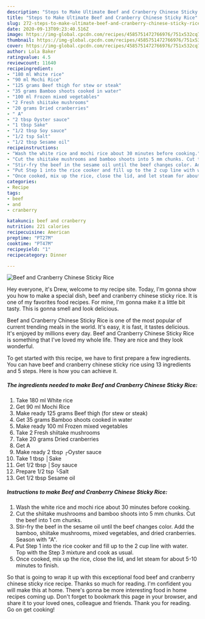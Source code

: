 ```yaml
---
description: "Steps to Make Ultimate Beef and Cranberry Chinese Sticky Rice"
title: "Steps to Make Ultimate Beef and Cranberry Chinese Sticky Rice"
slug: 272-steps-to-make-ultimate-beef-and-cranberry-chinese-sticky-rice
date: 2020-09-13T09:23:40.516Z
image: https://img-global.cpcdn.com/recipes/4585751472766976/751x532cq70/beef-and-cranberry-chinese-sticky-rice-recipe-main-photo.jpg
thumbnail: https://img-global.cpcdn.com/recipes/4585751472766976/751x532cq70/beef-and-cranberry-chinese-sticky-rice-recipe-main-photo.jpg
cover: https://img-global.cpcdn.com/recipes/4585751472766976/751x532cq70/beef-and-cranberry-chinese-sticky-rice-recipe-main-photo.jpg
author: Lola Baker
ratingvalue: 4.5
reviewcount: 11640
recipeingredient:
- "180 ml White rice"
- "90 ml Mochi Rice"
- "125 grams Beef thigh for stew or steak"
- "35 grams Bamboo shoots cooked in water"
- "100 ml Frozen mixed vegetables"
- "2 Fresh shiitake mushrooms"
- "20 grams Dried cranberries"
- " A"
- "2 tbsp Oyster sauce"
- "1 tbsp Sake"
- "1/2 tbsp Soy sauce"
- "1/2 tsp Salt"
- "1/2 tbsp Sesame oil"
recipeinstructions:
- "Wash the white rice and mochi rice about 30 minutes before cooking."
- "Cut the shiitake mushrooms and bamboo shoots into 5 mm chunks. Cut the beef into 1 cm chunks."
- "Stir-fry the beef in the sesame oil until the beef changes color. Add the bamboo, shiitake mushrooms, mixed vegetables, and dried cranberries. Season with &#34;A&#34;."
- "Put Step 1 into the rice cooker and fill up to the 2 cup line with water. Top with the Step 3 mixture and cook as usual."
- "Once cooked, mix up the rice, close the lid, and let steam for about 5-10 minutes to finish."
categories:
- Recipe
tags:
- beef
- and
- cranberry

katakunci: beef and cranberry 
nutrition: 221 calories
recipecuisine: American
preptime: "PT27M"
cooktime: "PT47M"
recipeyield: "1"
recipecategory: Dinner

---
```



![Beef and Cranberry Chinese Sticky Rice](https://img-global.cpcdn.com/recipes/4585751472766976/751x532cq70/beef-and-cranberry-chinese-sticky-rice-recipe-main-photo.jpg)

Hey everyone, it's Drew, welcome to my recipe site. Today, I'm gonna show you how to make a special dish, beef and cranberry chinese sticky rice. It is one of my favorites food recipes. For mine, I'm gonna make it a little bit tasty. This is gonna smell and look delicious.

Beef and Cranberry Chinese Sticky Rice is one of the most popular of current trending meals in the world. It's easy, it is fast, it tastes delicious. It's enjoyed by millions every day. Beef and Cranberry Chinese Sticky Rice is something that I've loved my whole life. They are nice and they look wonderful.




To get started with this recipe, we have to first prepare a few ingredients. You can have beef and cranberry chinese sticky rice using 13 ingredients and 5 steps. Here is how you can achieve it.

<!--inarticleads1-->

##### The ingredients needed to make Beef and Cranberry Chinese Sticky Rice:

1. Take 180 ml White rice
1. Get 90 ml Mochi Rice
1. Make ready 125 grams Beef thigh (for stew or steak)
1. Get 35 grams Bamboo shoots cooked in water
1. Make ready 100 ml Frozen mixed vegetables
1. Take 2 Fresh shiitake mushrooms
1. Take 20 grams Dried cranberries
1. Get  A
1. Make ready 2 tbsp ┌Oyster sauce
1. Take 1 tbsp │Sake
1. Get 1/2 tbsp │Soy sauce
1. Prepare 1/2 tsp └Salt
1. Get 1/2 tbsp Sesame oil




<!--inarticleads2-->

##### Instructions to make Beef and Cranberry Chinese Sticky Rice:

1. Wash the white rice and mochi rice about 30 minutes before cooking.
1. Cut the shiitake mushrooms and bamboo shoots into 5 mm chunks. Cut the beef into 1 cm chunks.
1. Stir-fry the beef in the sesame oil until the beef changes color. Add the bamboo, shiitake mushrooms, mixed vegetables, and dried cranberries. Season with &#34;A&#34;.
1. Put Step 1 into the rice cooker and fill up to the 2 cup line with water. Top with the Step 3 mixture and cook as usual.
1. Once cooked, mix up the rice, close the lid, and let steam for about 5-10 minutes to finish.




So that is going to wrap it up with this exceptional food beef and cranberry chinese sticky rice recipe. Thanks so much for reading. I'm confident you will make this at home. There's gonna be more interesting food in home recipes coming up. Don't forget to bookmark this page in your browser, and share it to your loved ones, colleague and friends. Thank you for reading. Go on get cooking!
